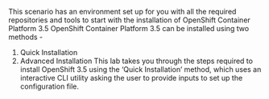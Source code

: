 This scenario has an environment set up for you with all the required repositories and tools to start with the installation of OpenShift Container Platform 3.5
OpenShift Container Platform 3.5 can be installed using two methods -
1) Quick Installation
2) Advanced Installation
This lab takes you through the steps required to install OpenShift 3.5 using the ‘Quick Installation’ method, which uses an interactive CLI utility asking the user to provide inputs to set up the configuration file.

